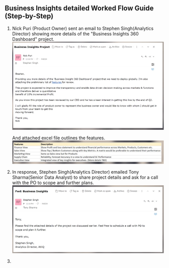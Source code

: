 ## Business Insights detailed Worked Flow Guide (Step-by-Step)

1. Nick Puri (Product Owner) sent an email to Stephen Singh(Analytics Director) showing more details of the "Business Insights 360 Dashboard" project.
   <img src="https://github.com/prashantsingh8962/Business_Insights360_PowerBI/blob/main/Resources/Doc%20Pics/Nick%20puri%20email.png" class="center">
   
   And attached excel file outlines the features.
   <img src="https://github.com/prashantsingh8962/Business_Insights360_PowerBI/blob/main/Resources/Doc%20Pics/attached%20features.png" class="center">

2. In response, Stephen Singh(Analytics Director) emailed Tony Sharma(Senior Data Analyst) to share project details and ask for a call with the PO to 
   scope and further plans.
   <img src="https://github.com/prashantsingh8962/Business_Insights360_PowerBI/blob/main/Resources/Doc%20Pics/Stephen%20email.png" class="center">

3. 


